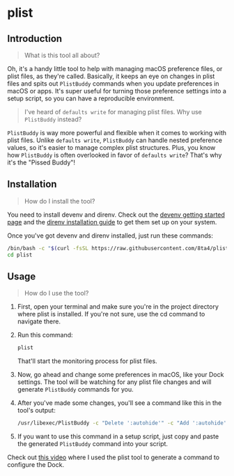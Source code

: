 # plist

## Introduction

> What is this tool all about?

Oh, it's a handy little tool to help with managing macOS preference files, or plist files, as they're called. Basically, it keeps an eye on changes in plist files and spits out `PlistBuddy` commands when you update preferences in macOS or apps. It's super useful for turning those preference settings into a setup script, so you can have a reproducible environment.

> I've heard of `defaults write` for managing plist files. Why use `PlistBuddy` instead?

`PlistBuddy` is way more powerful and flexible when it comes to working with plist files. Unlike `defaults write`, `PlistBuddy` can handle nested preference values, so it's easier to manage complex plist structures. Plus, you know how `PlistBuddy` is often overlooked in favor of `defaults write`? That's why it's the "Pissed Buddy"!

## Installation

> How do I install the tool?

You need to install devenv and direnv. Check out the [devenv getting started page](https://devenv.sh/getting-started/#installation) and the [direnv installation guide](https://devenv.sh/automatic-shell-activation/#installing-direnv) to get them set up on your system.

Once you've got devenv and direnv installed, just run these commands:

```bash
/bin/bash -c "$(curl -fsSL https://raw.githubusercontent.com/8ta4/plist/main/install.sh)"
cd plist
```

## Usage

> How do I use the tool?

1. First, open your terminal and make sure you're in the project directory where plist is installed. If you're not sure, use the cd command to navigate there.

2. Run this command:

   ```bash
   plist
   ```

   That'll start the monitoring process for plist files.

3. Now, go ahead and change some preferences in macOS, like your Dock settings. The tool will be watching for any plist file changes and will generate `PlistBuddy` commands for you.

4. After you've made some changes, you'll see a command like this in the tool's output:

   ```bash
   /usr/libexec/PlistBuddy -c "Delete ':autohide'" -c "Add ':autohide' bool 'true'" "$HOME/Library/Preferences/com.apple.dock.plist"
   ```

5. If you want to use this command in a setup script, just copy and paste the generated `PlistBuddy` command into your script.

Check out [this video](https://youtu.be/CPLy3ImVZk8?t=190) where I used the plist tool to generate a command to configure the Dock.
